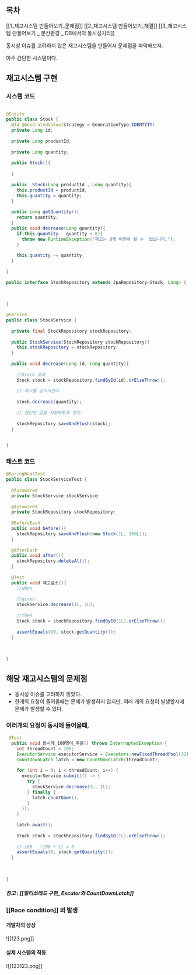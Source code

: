 ## 목차
[[1_재고시스템 만들어보기_문제점]]
[[2_재고시스템 만들어보기_해결]]
[[3_재고시스템 만들어보기 _ 분산환경 _ DB에서의 동시성처리]]

동시성 이슈를 고려하지 않은 재고시스템을 만들어서 문제점을 파악해보자. 

아주 간단한 시스템이다. 

## 재고시스템 구현 

### 시스템 코드 
```java

@Entity  
public class Stock {  
  @Id @GeneratedValue(strategy = GenerationType.IDENTITY)  
  private Long id;  
  
  private Long productId;  
  
  private Long quantity;  
  
  public Stock(){  
  
  }  
  
  public  Stock(Long productId , Long quantity){  
    this.productId = productId;  
    this.quantity = quantity;  
  }  
  
  public Long getQuantity(){  
    return quantity;  
  }  
  public void decrease(Long quantity){  
    if(this.quantity - quantity < 0){  
      throw new RuntimeException("재고는 0개 미만이 될 수  없습니다.");  
    }  
  
    this.quantity -= quantity;  
  }  
  
}

```

```java
public interface StockRepository extends JpaRepository<Stock, Long> {  
  
    
  
}
```


```java
@Service  
public class StockService {  
  
  private final StockRepository stockRepository;  
  
  public StockService(StockRepository stockRepository){  
    this.stockRepository = stockRepository;  
  }  
  
  public void decrease(Long id, Long quantity){  
  
    //Stock 조회  
    Stock stock = stockRepository.findById(id).orElseThrow();  
  
    // 재고를 감소시킨다.  
  
    stock.decrease(quantity);  
  
    // 갱신된 값을 저장하도록 한다.  
  
    stockRepository.saveAndFlush(stock);  
  }  
  
  
}
```

### 테스트 코드 

```java
@SpringBootTest  
public class StockServiceTest {  
  
  @Autowired  
  private StockService stockService;  
  
  @Autowired  
  private StockRepository stockRepository;  
  
  @BeforeEach  
  public void before(){  
    stockRepository.saveAndFlush(new Stock(1L, 100L));  
  }  
  
  @AfterEach  
  public void after(){  
    stockRepository.deleteAll();  
  }  
  
  @Test  
  public void 재고감소(){  
    //when  
  
    //given    
    stockService.decrease(1L, 1L);  
  
    //then  
    Stock stock = stockRepository.findById(1L).orElseThrow();  
  
    assertEquals(99, stock.getQuantity());  
  }  
  
  
  
}
```

## 해당 재고시스템의 문제점

- 동시성 이슈를 고려하지 않았다. 
- 한개의 요청이 들어올때는 문제가 발생하지 않지만, 여러 개의 요청이 발생할시에 문제가 발생할 수 있다. 


### 여러개의 요청이 동시에 들어올때, 

```java 
 @Test  
  public void 동시에_100명이_주문() throws InterruptedException {  
    int threadCount = 100;  
    ExecutorService executorService = Executors.newFixedThreadPool(32);  
    CountDownLatch latch = new CountDownLatch(threadCount);  
  
    for (int i = 0; i < threadCount; i++) {  
      executorService.submit(() -> {  
        try {  
          stockService.decrease(1L, 1L);  
        } finally {  
          latch.countDown();  
        }  
      });  
    }  
  
    latch.await();  
  
    Stock stock = stockRepository.findById(1L).orElseThrow();  
  
    // 100 - (100 * 1) = 0  
    assertEquals(0, stock.getQuantity());  
  }  
  
  
  
}
```

##### 참고 : [[멀티쓰레드 구현_ Excutor와 CountDownLatch]]

### [[Race condition]] 의 발생  

#### 개발자의 상상 

![[123.png]]

#### 실제 시스템의 작동

![[123123.png]]
